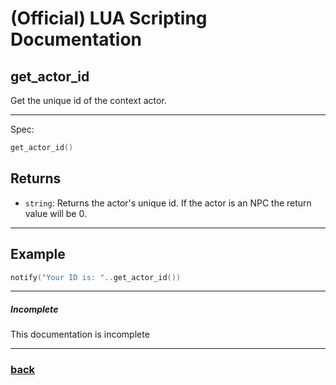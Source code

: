 
# (Official) LUA Scripting Documentation

## get_actor_id

Get the unique id of the context actor.

___

Spec:

```lua
get_actor_id()
```

## Returns

- `string`: Returns the actor's unique id. If the actor is an NPC the return value will be 0.

___

## Example

```lua
notify("Your ID is: "..get_actor_id())
```

___

##### Incomplete

This documentation is incomplete

___

### [back](../getters)
